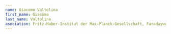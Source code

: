 ```yaml
---
name: Giacomo Valtolina
first_name: Giacomo
last_name: Valtolina
asociation: Fritz-Haber-Institut der Max-Planck-Gesellschaft, Faradayweg 4-6, 14195 Berlin, Germany
---
```

